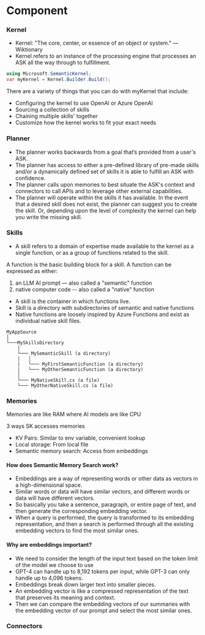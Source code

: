 # Component

### Kernel

- Kernel: "The core, center, or essence of an object or system." —Wiktionary
- Kernel refers to an instance of the processing engine that processes an ASK all the way through to fulfillment. 

``` csharp
using Microsoft.SemanticKernel;
var myKernel = Kernel.Builder.Build();
```

There are a variety of things that you can do with myKernel that include:

- Configuring the kernel to use OpenAI or Azure OpenAI
- Sourcing a collection of skills
- Chaining multiple skills' together
- Customize how the kernel works to fit your exact needs

### Planner

- The planner works backwards from a goal that’s provided from a user's ASK.
- The planner has access to either a pre-defined library of pre-made skills and/or a dynamically defined set of skills it is able to fulfill an ASK with confidence.
- The planner calls upon memories to best situate the ASK's context and connectors to call APIs and to leverage other external capabilities.
- The planner will operate within the skills it has available. In the event that a desired skill does not exist, the planner can suggest you to create the skill. Or, depending upon the level of complexity the kernel can help you write the missing skill.


### Skills

- A skill refers to a domain of expertise made available to the kernel as a single function, or as a group of functions related to the skill.

A function is the basic building block for a skill. A function can be expressed as either:

1. an LLM AI prompt — also called a "semantic" function
2. native computer code -- also called a "native" function

- A skill is the container in which functions live.
- Skill is a directory with subdirectories of semantic and native functions
- Native functions are loosely inspired by Azure Functions and exist as individual native skill files.

```
MyAppSource
│
└───MySkillsDirectory
    │
    └─── MySemanticSkill (a directory)
    |   │
    |   └─── MyFirstSemanticFunction (a directory)
    |   └─── MyOtherSemanticFunction (a directory)
    │
    └─── MyNativeSkill.cs (a file)
    └─── MyOtherNativeSkill.cs (a file)
```

### Memories

Memories are like RAM where AI models are like CPU

3 ways SK accesses memories
- KV Pairs: Similar to env variable, convenient lookup
- Local storage: From local file
- Semantic memory search: Access from embeddings

#### How does Semantic Memory Search work?

- Embeddings are a way of representing words or other data as vectors in a high-dimensional space.
- Similar words or data will have similar vectors, and different words or data will have different vectors.
- So basically you take a sentence, paragraph, or entire page of text, and then generate the corresponding embedding vector.
- When a query is performed, the query is transformed to its embedding representation, and then a search is performed through all the existing embedding vectors to find the most similar ones. 

#### Why are embeddings important?

- We need to consider the length of the input text based on the token limit of the model we choose to use
- GPT-4 can handle up to 8,192 tokens per input, while GPT-3 can only handle up to 4,096 tokens.
- Embeddings break down larger text into smaller pieces.
- An embedding vector is like a compressed representation of the text that preserves its meaning and context. 
- Then we can compare the embedding vectors of our summaries with the embedding vector of our prompt and select the most similar ones.


### Connectors
